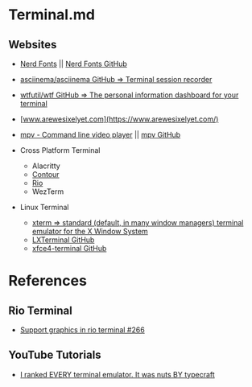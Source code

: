# Terminal.md

## Websites

* [Nerd Fonts](https://www.nerdfonts.com/) || [Nerd Fonts GitHub](https://github.com/ryanoasis/nerd-fonts)
* [asciinema/asciinema GitHub => Terminal session recorder](https://github.com/asciinema/asciinema)
* [wtfutil/wtf GitHub => The personal information dashboard for your terminal](https://github.com/wtfutil/wtf)
* [www.arewesixelyet.com](https://www.arewesixelyet.com/)
* [mpv - Command line video player](https://mpv.io/) || [mpv GitHub](https://github.com/mpv-player/mpv)

* Cross Platform Terminal
  * Alacritty
  * [Contour](https://github.com/contour-terminal/contour/)
  * [Rio](https://github.com/raphamorim/rio)
  * WezTerm

* Linux Terminal
  * [xterm => standard (default, in many window managers) terminal emulator for the X Window System](https://invisible-island.net/xterm/)
  * [LXTerminal GitHub](https://github.com/lxde/lxterminal)
  * [xfce4-terminal GitHub](https://github.com/xfce-mirror/xfce4-terminal)

# References

## Rio Terminal

* [Support graphics in rio terminal #266](https://github.com/sxyazi/yazi/discussions/266)

## YouTube Tutorials

* [I ranked EVERY terminal emulator. It was nuts BY typecraft](https://www.youtube.com/watch?v=WxzYtdIcHnQ)
